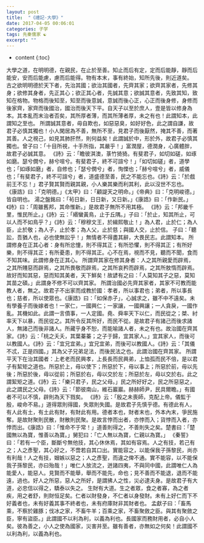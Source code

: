 ```yaml
---
layout: post
title:  "《禮記·大學》"
date: 2017-04-05 00:06:01
categories: 子学
tags: 先秦儒家 ☯
excerpt: ""
---
```


* content
{:toc}


大學之道，在明明德，在親民，在止於至善。知止而后有定，定而后能靜，靜而后能安，安而后能慮，慮而后能得。物有本末，事有終始，知所先後，則近道矣。
古之欲明明德於天下者，先治其國；欲治其國者，先齊其家；欲齊其家者，先修其身；欲修其身者，先正其心；欲正其心者，先誠其意；欲誠其意者，先致其知，致知在格物。物格而後知至，知至而後意誠，意誠而後心正，心正而後身修，身修而後家齊，家齊而後國治，國治而後天下平。自天子以至於庶人，壹是皆以修身為本。其本亂而末治者否矣，其所厚者薄，而其所薄者厚，未之有也！此謂知本，此謂知之至也。
所謂誠其意者，毋自欺也，如惡惡臭，如好好色，此之謂自謙，故君子必慎其獨也！小人閑居為不善，無所不至，見君子而後厭然，掩其不善，而著其善。人之視己，如見其肺肝然，則何益矣！此謂誠於中，形於外，故君子必慎其獨也。曾子曰：「十目所視，十手所指，其嚴乎！」富潤屋，德潤身，心廣體胖，故君子必誠其意。
《詩》云：「瞻彼淇澳，菉竹猗猗。有斐君子，如切如磋，如琢如磨。瑟兮僩兮，赫兮喧兮。有斐君子，終不可諠兮！」「如切如磋」者，道學也；「如琢如磨」者，自修也；「瑟兮僩兮」者，恂慄也；「赫兮喧兮」者，威儀也；「有斐君子，終不可諠兮」者，道盛德至善，民之不能忘也。《詩》云：「於戲前王不忘！」君子賢其賢而親其親，小人樂其樂而利其利，此以沒世不忘也。
《康誥》曰：「克明德。」《太甲》曰：「顧諟天之明命。」《帝典》曰：「克明峻德。」皆自明也。
湯之盤銘曰：「茍日新，日日新，又日新。」《康誥》曰：「作新民。」《詩》曰：「周雖舊邦，其命惟新。」是故君子無所不用其極。
《詩》云：「邦畿千里，惟民所止。」《詩》云：「緡蠻黃鳥，止于丘隅。」子曰：「於止，知其所止，可以人而不如鳥乎？」《詩》云：「穆穆文王，於緝熙敬止！」為人君，止於仁；為人臣，止於敬；為人子，止於孝；為人父，止於慈；與國人交，止於信。
子曰：「聽訟，吾猶人也，必也使無訟乎！」無情者不得盡其辭，大畏民志。此謂知本。
所謂修身在正其心者：身有所忿懥，則不得其正；有所恐懼，則不得其正；有所好樂，則不得其正；有所憂患，則不得其正。心不在焉，視而不見，聽而不聞，食而不知其味。此謂修身在正其心。
所謂齊其家在修其身者：人之其所親愛而辟焉，之其所賤惡而辟焉，之其所畏敬而辟焉，之其所哀矜而辟焉，之其所敖惰而辟焉。故好而知其惡，惡而知其美者，天下鮮矣！故諺有之曰：「人莫知其子之惡，莫知其苗之碩。」此謂身不修不可以齊其家。
所謂治國必先齊其家者，其家不可教而能教人者，無之。故君子不出家而成教於國：孝者，所以事君也；弟者，所以事長也；慈者，所以使眾也。《康誥》曰：「如保赤子」，心誠求之，雖不中不遠矣。未有學養子而後嫁者也！一家仁，一國興仁；一家讓，一國興讓；一人貪戾，一國作亂。其機如此。此謂一言僨事，一人定國。堯、舜率天下以仁，而民從之；桀、紂率天下以暴，而民從之。其所令反其所好，而民不從。是故君子有諸己而後求諸人，無諸己而後非諸人。所藏乎身不恕，而能喻諸人者，未之有也。故治國在齊其家。《詩》云：「桃之夭夭，其葉蓁蓁；之子于歸，宜其家人。」宜其家人，而後可以教國人。《詩》云：「宜兄宜弟。」宜兄宜弟，而後可以教國人。《詩》云：「其儀不忒，正是四國。」其為父子兄弟足法，而後民法之也。此謂治國在齊其家。
所謂平天下在治其國者：上老老而民興孝，上長長而民興弟，上恤孤而民不倍，是以君子有絜矩之道也。所惡於上，毋以使下；所惡於下，毋以事上；所惡於前，毋以先後；所惡於後，毋以從前；所惡於右，毋以交於左；所惡於左，毋以交於右。此之謂絜矩之道。《詩》云：「樂只君子，民之父母。」民之所好好之，民之所惡惡之，此之謂民之父母。《詩》云：「節彼南山，維石巖巖。赫赫師尹，民具爾瞻。」有國者不可以不慎，辟則為天下戮矣。
《詩》云：「殷之未喪師，克配上帝。儀監于殷，峻命不易。」道得眾則得國，失眾則失國。是故君子先慎乎德。有德此有人，有人此有土，有土此有財，有財此有用。德者本也，財者末也，外本內末，爭民施奪。是故財聚則民散，財散則民聚。是故言悖而出者，亦悖而入；貨悖而入者，亦悖而出。《康誥》曰：「惟命不于常！」道善則得之，不善則失之矣。楚書曰：「楚國無以為寶，惟善以為寶。」舅犯曰：「亡人無以為寶，仁親以為寶。」
《秦誓》曰：「若有一个臣，斷斷兮無他技，其心休休焉，其如有容焉。人之有技，若己有之；人之彥聖，其心好之，不啻若自其口出。實能容之，以能保我子孫黎民，尚亦有利哉！人之有技，媢嫉以惡之；人之彥聖，而違之俾不通。實不能容，以不能保我子孫黎民，亦曰殆哉！」唯仁人放流之，迸諸四夷，不與同中國，此謂唯仁人為能愛人，能惡人。見賢而不能舉，舉而不能先，命也；見不善而不能退，退而不能遠，過也。好人之所惡，惡人之所好，是謂拂人之性，災必逮夫身。是故君子有大道，必忠信以得之，驕泰以失之。
生財有大道。生之者眾，食之者寡，為之者疾，用之者舒，則財恒足矣。仁者以財發身，不仁者以身發財。未有上好仁而下不好義者也，未有好義其事不終者也，未有府庫財非其財者也。
孟獻子曰：「畜馬乘，不察於雞豚；伐冰之家，不畜牛羊；百乘之家，不畜聚斂之臣。與其有聚斂之臣，寧有盜臣。」此謂國不以利為利，以義為利也。長國家而務財用者，必自小人矣。彼為善之，小人之使為國家，災害并至。雖有善者，亦無如之何矣！此謂國不以利為利，以義為利也。




















